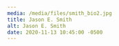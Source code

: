 ```yaml
---
media: /media/files/smith_bio2.jpg
title: Jason E. Smith
alt: Jason E. Smith
date: 2020-11-13 10:45:00 -0500
---
```

